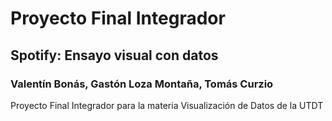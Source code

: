 # Proyecto Final Integrador
## Spotify: Ensayo visual con datos
### Valentín Bonás, Gastón Loza Montaña, Tomás Curzio

Proyecto Final Integrador para la materia Visualización de Datos de la UTDT
